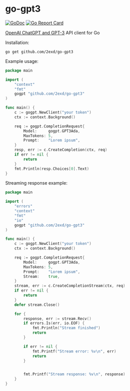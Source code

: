 # go-gpt3
[![GoDoc](http://img.shields.io/badge/GoDoc-Reference-blue.svg)](https://godoc.org/github.com/2exd/go-gpt3)
[![Go Report Card](https://goreportcard.com/badge/github.com/2exd/go-gpt3)](https://goreportcard.com/report/github.com/2exd/go-gpt3)


[OpenAI ChatGPT and GPT-3](https://platform.openai.com/) API client for Go

Installation:
```
go get github.com/2exd/go-gpt3
```


Example usage:

```go
package main

import (
	"context"
	"fmt"
	gogpt "github.com/2exd/go-gpt3"
)

func main() {
	c := gogpt.NewClient("your token")
	ctx := context.Background()

	req := gogpt.CompletionRequest{
		Model:     gogpt.GPT3Ada,
		MaxTokens: 5,
		Prompt:    "Lorem ipsum",
	}
	resp, err := c.CreateCompletion(ctx, req)
	if err != nil {
		return
	}
	fmt.Println(resp.Choices[0].Text)
}
```

Streaming response example:

```go
package main

import (
	"errors"
	"context"
	"fmt"
	"io"
	gogpt "github.com/2exd/go-gpt3"
)

func main() {
	c := gogpt.NewClient("your token")
	ctx := context.Background()

	req := gogpt.CompletionRequest{
		Model:     gogpt.GPT3Ada,
		MaxTokens: 5,
		Prompt:    "Lorem ipsum",
		Stream:    true,
	}
	stream, err := c.CreateCompletionStream(ctx, req)
	if err != nil {
		return
	}
	defer stream.Close()

	for {
		response, err := stream.Recv()
		if errors.Is(err, io.EOF) {
			fmt.Println("Stream finished")
			return
		}

		if err != nil {
			fmt.Printf("Stream error: %v\n", err)
			return
		}


		fmt.Printf("Stream response: %v\n", response)
	}
}
```
